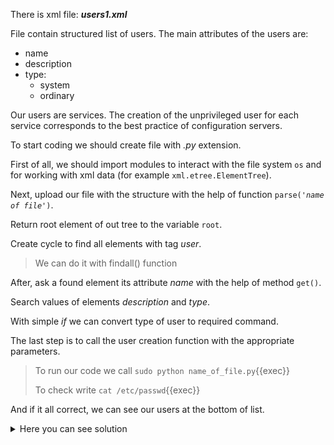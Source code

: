 There is xml file: ***users1.xml***

File contain structured list of users.
The main attributes of the users are:
- name
- description 
- type: 
  - system
  - ordinary

Our users are services. The creation of the unprivileged user 
for each service corresponds to the best practice of 
configuration servers.

To start coding we should create file with *.py* extension.

First of all, we should import modules to interact with the file system 
<code>os</code> and for working with xml data
(for example <code>xml.etree.ElementTree</code>).

Next, upload our file with the structure with the help of function 
<code>parse(*'name of file'*)</code>.

Return root element of out tree to the variable <code>root</code>.

Create cycle to find all elements with tag *user*.
> We can do it with findall() function

After, ask a found element its attribute *name* with the help of method 
<code>get()</code>.

Search values of elements *description* and *type*.

With simple *if* we can convert type of user to required command.

The last step is to call the user creation function with the appropriate parameters. 

> To run our code we call ```sudo python name_of_file.py```{{exec}}
>
> To check write ```cat /etc/passwd```{{exec}}

And if it all correct, we can see our users at the bottom of list.

<details> <summary>Here you can see solution</summary>
```import os<br>
import xml.etree.ElementTree as ET<br>
tree = ET.parse('users1.xml')<br>
root = tree.getroot()<br>
for user in root.findall('user'):<br>
&nbsp;&nbsp;&nbsp;&nbsp;uname = user.get('name')<br>
&nbsp;&nbsp;&nbsp;&nbsp;udescript = user.find('description').text<br>
    &nbsp;&nbsp;&nbsp;&nbsp;utype = user.find('type').text<br>
    &nbsp;&nbsp;&nbsp;&nbsp;if utype=='system':<br>
       &nbsp;&nbsp;&nbsp;&nbsp;&nbsp;&nbsp;&nbsp;&nbsp;utype = '--system'<br>
    &nbsp;&nbsp;&nbsp;&nbsp;else:<br>
       &nbsp;&nbsp;&nbsp;&nbsp;&nbsp;&nbsp;&nbsp;&nbsp;utype = ''<br>
    &nbsp;&nbsp;&nbsp;&nbsp;os.system('useradd ' + uname + ' ' + utype + ' ' + '--comment "' + udescript +'"')<br>
```{{exec}}
</details>